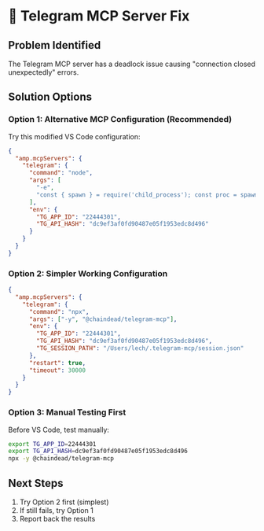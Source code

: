 # 🔧 Telegram MCP Server Fix

## Problem Identified

The Telegram MCP server has a deadlock issue causing "connection closed unexpectedly" errors.

## Solution Options

### Option 1: Alternative MCP Configuration (Recommended)

Try this modified VS Code configuration:

```json
{
  "amp.mcpServers": {
    "telegram": {
      "command": "node",
      "args": [
        "-e",
        "const { spawn } = require('child_process'); const proc = spawn('npx', ['-y', '@chaindead/telegram-mcp'], { env: { ...process.env, TG_APP_ID: '22444301', TG_API_HASH: 'dc9ef3af0fd90487e05f1953edc8d496' }, stdio: 'inherit' }); proc.on('close', () => process.exit(0));"
      ],
      "env": {
        "TG_APP_ID": "22444301",
        "TG_API_HASH": "dc9ef3af0fd90487e05f1953edc8d496"
      }
    }
  }
}
```

### Option 2: Simpler Working Configuration

```json
{
  "amp.mcpServers": {
    "telegram": {
      "command": "npx",
      "args": ["-y", "@chaindead/telegram-mcp"],
      "env": {
        "TG_APP_ID": "22444301",
        "TG_API_HASH": "dc9ef3af0fd90487e05f1953edc8d496",
        "TG_SESSION_PATH": "/Users/lech/.telegram-mcp/session.json"
      },
      "restart": true,
      "timeout": 30000
    }
  }
}
```

### Option 3: Manual Testing First

Before VS Code, test manually:

```bash
export TG_APP_ID=22444301
export TG_API_HASH=dc9ef3af0fd90487e05f1953edc8d496
npx -y @chaindead/telegram-mcp
```

## Next Steps

1. Try Option 2 first (simplest)
2. If still fails, try Option 1
3. Report back the results

